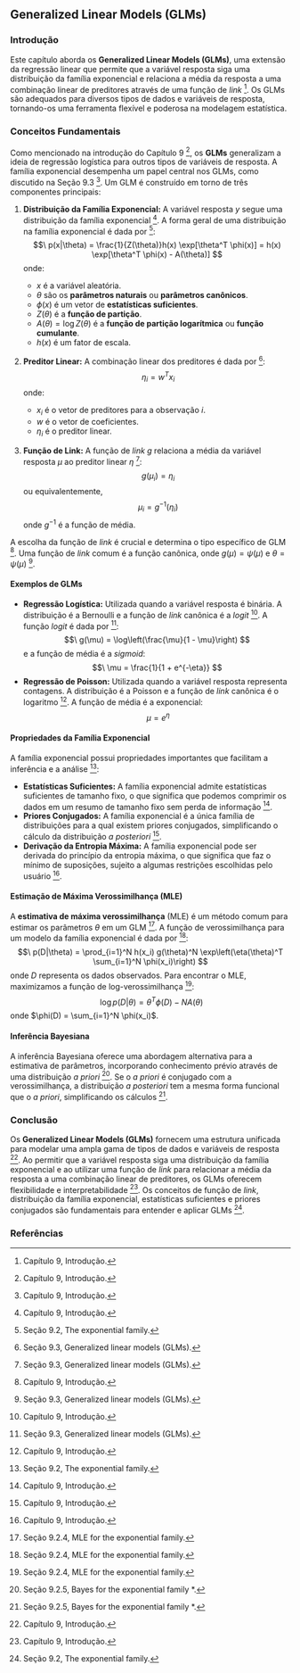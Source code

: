 ## Generalized Linear Models (GLMs)

### Introdução
Este capítulo aborda os **Generalized Linear Models (GLMs)**, uma extensão da regressão linear que permite que a variável resposta siga uma distribuição da família exponencial e relaciona a média da resposta a uma combinação linear de preditores através de uma função de *link* [^1]. Os GLMs são adequados para diversos tipos de dados e variáveis de resposta, tornando-os uma ferramenta flexível e poderosa na modelagem estatística.

### Conceitos Fundamentais
Como mencionado na introdução do Capítulo 9 [^1], os **GLMs** generalizam a ideia de regressão logística para outros tipos de variáveis de resposta. A família exponencial desempenha um papel central nos GLMs, como discutido na Seção 9.3 [^1]. Um GLM é construído em torno de três componentes principais:

1.  **Distribuição da Família Exponencial:** A variável resposta *y* segue uma distribuição da família exponencial [^1]. A forma geral de uma distribuição na família exponencial é dada por [^2]:
    $$\
    p(x|\theta) = \frac{1}{Z(\theta)}h(x) \exp[\theta^T \phi(x)] = h(x) \exp[\theta^T \phi(x) - A(\theta)]
    $$
    onde:

    *   $x$ é a variável aleatória.
    *   $\theta$ são os **parâmetros naturais** ou **parâmetros canônicos**.
    *   $\phi(x)$ é um vetor de **estatísticas suficientes**.
    *   $Z(\theta)$ é a **função de partição**.
    *   $A(\theta) = \log Z(\theta)$ é a **função de partição logarítmica** ou **função cumulante**.
    *   $h(x)$ é um fator de escala.

2.  **Preditor Linear:** A combinação linear dos preditores é dada por [^11]:
    $$\
    \eta_i = w^T x_i
    $$
    onde:

    *   $x_i$ é o vetor de preditores para a observação *i*.
    *   $w$ é o vetor de coeficientes.
    *   $\eta_i$ é o preditor linear.

3.  **Função de Link:** A função de *link* $g$ relaciona a média da variável resposta $\mu$ ao preditor linear $\eta$ [^11]:
    $$\
    g(\mu_i) = \eta_i
    $$
    ou equivalentemente,
    $$\
    \mu_i = g^{-1}(\eta_i)
    $$
    onde $g^{-1}$ é a função de média.

A escolha da função de *link* é crucial e determina o tipo específico de GLM [^1]. Uma função de *link* comum é a função canônica, onde $g(\mu) = \psi(\mu)$ e $\theta = \psi(\mu)$ [^11].

#### Exemplos de GLMs

*   **Regressão Logística:** Utilizada quando a variável resposta é binária. A distribuição é a Bernoulli e a função de *link* canônica é a *logit* [^1]. A função *logit* é dada por [^11]:
    $$\
    g(\mu) = \log\left(\frac{\mu}{1 - \mu}\right)
    $$
    e a função de média é a *sigmoid*:
    $$\
    \mu = \frac{1}{1 + e^{-\eta}}
    $$
*   **Regressão de Poisson:** Utilizada quando a variável resposta representa contagens. A distribuição é a Poisson e a função de *link* canônica é o logaritmo [^1]. A função de média é a exponencial:
    $$\
    \mu = e^{\eta}
    $$

#### Propriedades da Família Exponencial
A família exponencial possui propriedades importantes que facilitam a inferência e a análise [^2]:

*   **Estatísticas Suficientes:** A família exponencial admite estatísticas suficientes de tamanho fixo, o que significa que podemos comprimir os dados em um resumo de tamanho fixo sem perda de informação [^1].
*   **Priores Conjugados:** A família exponencial é a única família de distribuições para a qual existem priores conjugados, simplificando o cálculo da distribuição *a posteriori* [^1].
*   **Derivação da Entropia Máxima:** A família exponencial pode ser derivada do princípio da entropia máxima, o que significa que faz o mínimo de suposições, sujeito a algumas restrições escolhidas pelo usuário [^1].

#### Estimação de Máxima Verossimilhança (MLE)
A **estimativa de máxima verossimilhança** (MLE) é um método comum para estimar os parâmetros $\theta$ em um GLM [^6]. A função de verossimilhança para um modelo da família exponencial é dada por [^6]:
$$\
p(D|\theta) = \prod_{i=1}^N h(x_i) g(\theta)^N \exp\left(\eta(\theta)^T \sum_{i=1}^N \phi(x_i)\right)
$$
onde *D* representa os dados observados. Para encontrar o MLE, maximizamos a função de log-verossimilhança [^6]:
$$\
\log p(D|\theta) = \theta^T \phi(D) - NA(\theta)
$$
onde $\phi(D) = \sum_{i=1}^N \phi(x_i)$.

#### Inferência Bayesiana
A inferência Bayesiana oferece uma abordagem alternativa para a estimativa de parâmetros, incorporando conhecimento prévio através de uma distribuição *a priori* [^7]. Se o *a priori* é conjugado com a verossimilhança, a distribuição *a posteriori* tem a mesma forma funcional que o *a priori*, simplificando os cálculos [^7].

### Conclusão
Os **Generalized Linear Models (GLMs)** fornecem uma estrutura unificada para modelar uma ampla gama de tipos de dados e variáveis de resposta [^1]. Ao permitir que a variável resposta siga uma distribuição da família exponencial e ao utilizar uma função de *link* para relacionar a média da resposta a uma combinação linear de preditores, os GLMs oferecem flexibilidade e interpretabilidade [^1]. Os conceitos de função de *link*, distribuição da família exponencial, estatísticas suficientes e priores conjugados são fundamentais para entender e aplicar GLMs [^2].

### Referências
[^1]: Capítulo 9, Introdução.
[^2]: Seção 9.2, The exponential family.
[^6]: Seção 9.2.4, MLE for the exponential family.
[^7]: Seção 9.2.5, Bayes for the exponential family *.
[^11]: Seção 9.3, Generalized linear models (GLMs).

<!-- END -->